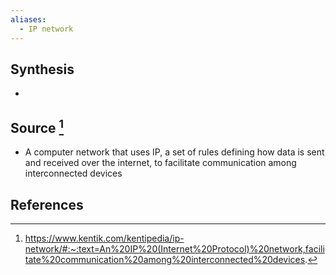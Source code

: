 ```yaml
---
aliases:
  - IP network
---
```

## Synthesis
- 
## Source [^1]
- A computer network that uses IP, a set of rules defining how data is sent and received over the internet, to facilitate communication among interconnected devices
## References

[^1]: https://www.kentik.com/kentipedia/ip-network/#:~:text=An%20IP%20(Internet%20Protocol)%20network,facilitate%20communication%20among%20interconnected%20devices.